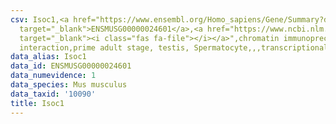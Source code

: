 ```yaml
---
csv: Isoc1,<a href="https://www.ensembl.org/Homo_sapiens/Gene/Summary?db=core;g=ENSMUSG00000024601"
  target="_blank">ENSMUSG00000024601</a>,<a href="https://www.ncbi.nlm.nih.gov/pubmed/25450459"
  target="_blank"><i class="fas fa-file"></i></a>",chromatin immunoprecipitation assay,direct
  interaction,prime adult stage, testis, Spermatocyte,,,transcriptional regulation,
data_alias: Isoc1
data_id: ENSMUSG00000024601
data_numevidence: 1
data_species: Mus musculus
data_taxid: '10090'
title: Isoc1
---
```

